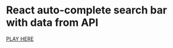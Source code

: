 # React auto-complete search bar with data from API

[PLAY HERE](https://kasjanhinc.github.io/Snake/)
